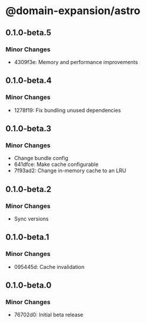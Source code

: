 # @domain-expansion/astro

## 0.1.0-beta.5

### Minor Changes

- 4309f3e: Memory and performance improvements

## 0.1.0-beta.4

### Minor Changes

- 1278f19: Fix bundling unused dependencies

## 0.1.0-beta.3

### Minor Changes

- Change bundle config
- 641dfce: Make cache configurable
- 7f93ad2: Change in-memory cache to an LRU

## 0.1.0-beta.2

### Minor Changes

- Sync versions

## 0.1.0-beta.1

### Minor Changes

- 095445d: Cache invalidation

## 0.1.0-beta.0

### Minor Changes

- 76702d0: Initial beta release
